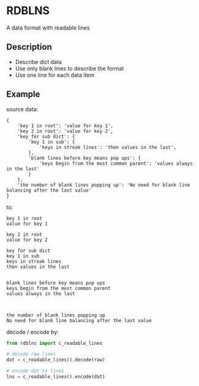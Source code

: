 # RDBLNS

A data format with readable lines

## Description

- Describe dict data
- Use only blank lines to describe the format
- Use one line for each data item

## Example

source data:

```
{
	'key 1 in root': 'value for key 1',
	'key 2 in root': 'value for key 2',
	'key for sub dict': {
		'key 1 in sub': {
			'keys in streak lines': 'then values in the last',
		},
		'blank lines before key means pop ups': {
			'keys begin from the most common parent': 'values always in the last'
		}
	},
	'the number of blank lines popping up': 'No need for blank line balancing after the last value'
}
```

to:

```
key 1 in root
value for key 1

key 2 in root
value for key 2

key for sub dict
key 1 in sub
keys in streak lines
then values in the last


blank lines before key means pop ups
keys begin from the most common parent
values always in the last



the number of blank lines popping up
No need for blank line balancing after the last value
```

decode / encode by:

```python
from rdblns import c_readable_lines

# decode raw lines
dat = c_readable_lines().decode(raw)

# encode dat to lines
lns = c_readable_lines().encode(dat)
```